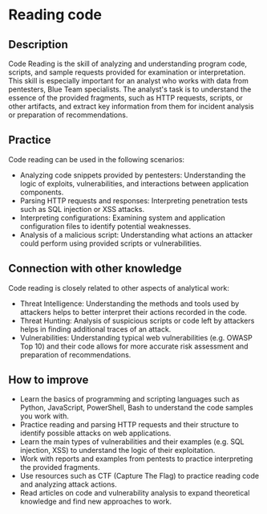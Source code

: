 # Reading code

## Description
Code Reading is the skill of analyzing and understanding program code, scripts, and sample requests provided for examination or interpretation. This skill is especially important for an analyst who works with data from pentesters, Blue Team specialists. The analyst's task is to understand the essence of the provided fragments, such as HTTP requests, scripts, or other artifacts, and extract key information from them for incident analysis or preparation of recommendations.

## Practice
Code reading can be used in the following scenarios:
- Analyzing code snippets provided by pentesters: Understanding the logic of exploits, vulnerabilities, and interactions between application components.
- Parsing HTTP requests and responses: Interpreting penetration tests such as SQL injection or XSS attacks.
- Interpreting configurations: Examining system and application configuration files to identify potential weaknesses.
- Analysis of a malicious script: Understanding what actions an attacker could perform using provided scripts or vulnerabilities.

## Connection with other knowledge
Code reading is closely related to other aspects of analytical work:
- Threat Intelligence: Understanding the methods and tools used by attackers helps to better interpret their actions recorded in the code.
- Threat Hunting: Analysis of suspicious scripts or code left by attackers helps in finding additional traces of an attack.
- Vulnerabilities: Understanding typical web vulnerabilities (e.g. OWASP Top 10) and their code allows for more accurate risk assessment and preparation of recommendations.

## How to improve
- Learn the basics of programming and scripting languages ​​such as Python, JavaScript, PowerShell, Bash to understand the code samples you work with.
- Practice reading and parsing HTTP requests and their structure to identify possible attacks on web applications.
- Learn the main types of vulnerabilities and their examples (e.g. SQL injection, XSS) to understand the logic of their exploitation.
- Work with reports and examples from pentests to practice interpreting the provided fragments.
- Use resources such as CTF (Capture The Flag) to practice reading code and analyzing attack actions.
- Read articles on code and vulnerability analysis to expand theoretical knowledge and find new approaches to work.
